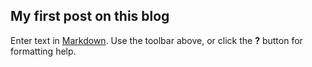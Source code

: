 ## My first post on this blog

Enter text in [Markdown](http://daringfireball.net/projects/markdown/). Use the toolbar above, or click the **?** button for formatting help.
